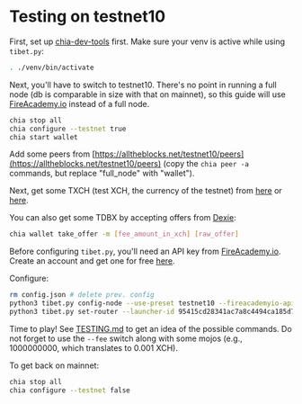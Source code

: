 # Testing on testnet10

First, set up [chia-dev-tools](https://github.com/Chia-Network/chia-dev-tools) first. Make sure your venv is active while using `tibet.py`:

```bash
. ./venv/bin/activate
```

Next, you'll have to switch to testnet10. There's no point in running a full node (db is comparable in size with that on mainnet), so this guide will use [FireAcademy.io](https://fireacademy.io) instead of a full node.

```bash
chia stop all
chia configure --testnet true
chia start wallet
```

Add some peers from [https://alltheblocks.net/testnet10/peers](https://alltheblocks.net/testnet10/peers) (copy the `chia peer -a` commands, but replace "full_node" with "wallet").

Next, get some TXCH (test XCH, the currency of the testnet) from [here](https://xchdev.com/#!faucet.md) or [here](https://testnet10-faucet.chia.net/).

You can also get some TDBX by accepting offers from [Dexie](https://testnet.dexie.space/offers/TDBX/TXCH):
```bash
chia wallet take_offer -m [fee_amount_in_xch] [raw_offer]
```

Before configuring `tibet.py`, you'll need an API key from [FireAcademy.io](https://fireacademy.io). Create an account and get one for free [here](https://dashboard.fireacademy.io/).

Configure:
```bash
rm config.json # delete prev. config
python3 tibet.py config-node --use-preset testnet10 --fireacademyio-api-key [you-api-key]
python3 tibet.py set-router --launcher-id 95415cd28341ac7a8c4494ca185d719ad7c25928cea5a6d74ae478820fe48f40
```

Time to play! See [TESTING.md](TESTING.md) to get an idea of the possible commands. Do not forget to use the `--fee` switch along with some mojos (e.g., 1000000000, which translates to 0.001 XCH).

To get back on mainnet:
```bash
chia stop all
chia configure --testnet false
```